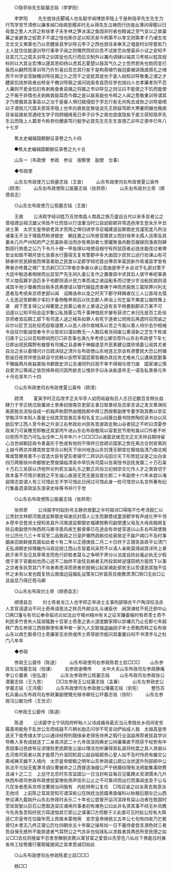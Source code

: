 <!-- { "loadSidebar": true } -->
　　○隐亭徐先生聪墓志铭（李梦阳） 

　　李梦阳 
　　先生姓徐氏郾城人也名聪字闻博尝亭隐上于是称隐亭先生先生力行笃学苦节清修以廉孝闻□母病思樱非时无从得先生泣祷而行彷徨丛薄间得樱以归母食之愈人大异之称徐孝子夫冬林之笋冰溪之鱼固非时者也精诚之至气变以之故巢幕之雀避舍之蛟君子不谓之怪也斯亦足以知天矣今例第不以孝文则第孝子乃诸生攻文文文又弗第也乃以贡醴泉县学训导云李子之西也尝往来奉天之墟是时训导罢矣乃土人犹住往能道训导行事李子闻之则慨然而叹曰吾不试故艺向使渠非小试之安知不目其兀兀之腐夫训导之训其徒也先行而后文制外以兼内讲肄以端其习考核以程其规标的以大其业宏博以邃其思抑扬以虑其志夏楚以鼓其气久之士怃然若失也勃而变巳翕而从翻然而革训导乃忻忻喜曰吾志其行矣于是构斋植竹峩冠委裾讲唐虞周孔之绪而干州学会官缺檄训导往摄之久之而干之徒犹其徒也于是人始知训导敬重之谓之才醴泉饥钱参政者出帑金千檄训导赈之或问钱奚舍县而任学也钱曰人也孝廉孝则不忍人廉则不爱金饥妇有剥胔食者县捕之将磔之市训导见之则泣曰不能使之不饥而能使之不胔乎非情也夫剥胔救毙耳而今磔之是以毙易毙也令释之人闻之愈敬重训导谓其才乃使摄其县事县以之治于是豪人惧归我侵田于学志行矣无何免去或咎之训导直哂曰子谓我兀兀腐夫邪其亭隐上也年向衰矣犹聚徒说先王顾益笃即大寒暑罔辍也晚病目省延接矣至遇经生学子则顾缱绻竟日李子曰予之南也尝度隐矣于是又获知隐亭先生云而隐上人葢至今称恭俭鲠直笃行躭学必首先生先生生宣德乙卯卒正德辛巳年八十七岁 

　　焦太史编辑国朝献征录卷之九十四 

　　●焦太史编辑国朝献征录卷之九十五 

　　山东一（布政使　参政　参议　按察使　副使　佥事） 

　　◆布政使 

　　山东左布政使万公观墓志铭（王直） 
　　山东布政使司右布政使夏公寅传（顾清） 
　　山东右布政使陈公振墓志铭（张邦奇） 
　　山东右布政刘士奇（顺德县志） 

　　○山东左布政使万公观墓志铭（王直） 

　　王直 
　　公讳观字经训姓万氏世南昌人南昌之族万盛自五代以来多显者公之曾祖德远祖汉雄父伟皆不仕而皆以行谊重当时公自幼聪颖异常选邑庠生登永乐辛丑进士第　太宗文皇帝欲老其才而用之俾归进学寻召福建道监察御史克谨宪度凡所治诸事无不当于理翕然称贤御史　朝廷嘉之以所居官赠其父而封母李太孺人且荣及其妻未几升严州知府严之民虽称易治而亦有弗驯者七里礲聚渔舟数百艘昼则渔夜则肆剽窃行旅患之公乃下令凡十艘一甲各限以地使自相守有所鼠窃者必连坐能改过者俾安业如故不期月皆化良善水行露宿无复有警郡中多大由田少民贫公巡行劝课山有可耕者听贫民耕凿而俾富者助之民食以足郡学倾圯首出俸资率富民新作焉诸县学舍有弊者亦修葺之增广生员躬□□□学者亦争奋以承公意由是举于乡会试于礼部对策于　大廷中魁选者相继而出显官严先生祠久废公复作之置像其中求其后人居守奉祀事表节义恤孤寡岁造匹多于他郡则请计民力凖而减之递运船多而过使少岁治船民病则请减其半地少蚕桑而丝税多民弗便请以银代输猛虎害祷于神而虎毙居三载除弊兴利无遗者及考绩来京师吏部以闻　诏赐诰命以宠之时天下郡守拜赐者仅三人公首母太孺人无恙迎至郡朝夕率妇子备物敬养焉后以忧去郡人奔诣上司乞留不果度公服除豫上章　阙下愿复得公父母衢婺之民慕公者亦上章请之适有言平杨要剧郡非万某不可　诏遂以公知平阳会运岁歉公私皆匮公笃于事神恤民岁屡有获流亡未归先是百工赴役京师者皆后期工部下有司遣人送之械系如罪人有死于道者公悯焉后再遣时召而谕之曰尔以匠艺当赴役而自取谴累人以恶人待尔故械系以苦之今我以善人待尔去尔杻械令自往尔能诚信奉令乎众皆欢曰谨如教无一人敢后者尧祠废公奏请新之芝生于栋或归美于公公曰吾知修祠而巳□非吾事也满九年考绩公卿交荐升山东右布政使下车七日即出视民瘼野有蝗督有司捕之且虔祷于神蝗遂息齐民素健讼牒欣填委公阅其尤者自治之余以委理问计日疏决狱之清升左布政使山东地连北京会有虏警民大恐公拊循慰谕日夜劳悴使且耕且守民赖以安然军国百需皆趣办其应务尤难未几公遘疾犹勤事不懈踰两月疾益甚贻书都御史洪公及诸同列曰观不幸不得相与僇力报　国家诸公慎自爱洪公等闻之皆伤悼奔视问其所欲言公惟拱手曰永诀矣遂卒无一语及私景泰元年十月也享年六十四 

　　○山东布政使司右布政使夏公寅传（顾清） 

　　顾清 
　　夏寅字时正后改字正夫华亭人幼而岐嶷有巨人志日记数百言稍长益肆力于学正统戊辰擢进士景泰初授南京吏部主事日取羣经及百家言读之发文章渊闳奥密脱去流俗自成一机轴声称蔚然由稽勋郎中拜江西按察副使专董学政其教以崇实学黜浮华本知人善鉴士经其赏拔者后多知名复文山祠葺白鹿书院修陶侃读书台以风励后学江西人至今称之升浙江右参政处州民有苦虐政走聚山谷者招之不听曰须夏参政来乃可寅檄至即散还其家丙午进山东右布政敬简以容爱民节用有属以□作者不听曰劳而不怨乃可弘治戊申二月卒年六十□□□□以诸葛武侯范文正文天祥自期待留心当世闻朝廷政令善喜形于色或有他则不怿终日尝疏论国家之势在离合合则安离则土崩今两京并建其势宜常合以制天下徐州地连山东饥馑无聊宜在赈恤临清乃南北咽喉或暂梗焉害不小宜选大臣有望实者镇守二邦训兵屯田示天下形势廷议是之出白金四万两赈徐州命都御史贾俊镇临清吴中旱饥有司莫以告寅授书巡抚发廪二十万石粜十万石三吴获以济他所论列若文庙礼乐之数正风俗立纪纲崇文化作人才之类皆切于政本虽不尽用识者韪之平生诚心直道无党无援自筮仕郎二十年副使十六年未尝以淹屈降志尝谓人有三可惜此生不学可惜此日闲过可惜此身一败可惜世以名言所著有纪行集备遗录政监东游录史咏等书并行于世 

　　○山东右布政使陈公振墓志铭（张邦奇） 

　　张邦奇 
　　公讳振字时起别号主静世居鄞之半村祖讳□得隐不仕考讳叙仁以公贵封文林郎河南道监察御史母谢氏封孺人公生而静慧成童游郡学有声成化甲午领乡荐辛丑登进士授知吴县升河南道监察御史福建按察司副使遭父母及大母丧服阕复除云南副使升陜西苑马卿寻患风疾乞骸骨章已在途会有命徙官遂以山东右布政使致仕公历仕几三十年官至二品致政之日室庐翛然疏粝仅给家居足不踰户阈口不及时事姻亲旧故鲜接其面如此者十有二年以正德庚辰二月二十日终于正寝吴县政平讼清门无私谒御史综理畿内马政巡按江西山东皆着风采然不以语人亲故莫得闻其详所上章疏子弟不及见其草卑言而危行好胜者莫与之争明于界分以法度自防丝毫必执无少假借于家于官截如也而心迹不二始终不渝忮且嫉者无所投其衅逆瑾窃柄方面而下以事之京者多执贽其门不肖者希恩泽而贤者祈脱祸公起家艰赴部贫无以贽谨恶其独不往怀之未有以发也既复除云南值边寇煽乱设策矢□折首获丑南徼肃清□索□无处□公且益显乃得迁苑马卿 

　　○山东右布政刘士奇（顺德县志） 

　　顺德县志 
　　刘士奇者龙江人也字邦正举进士主事刑部锦衣千户陶淳枉法杀人言官请逮治不问士奇再请竟法之转员外郎议礼与诸臣伏　阙哭谏杖不死迁郎中山□两□藩与有司讼奉命临讯论如法出守梧州梧州有关之征军饟委输时有奇羡士奇不利民多竹舍失火延烧辄数十百家士奇患之表火道度数家障以崇墉灾乃止在郡七年超拜广西左参政江西按察使有某甲者一家九人文致强盗幽因子年士奇鞫而释之右布政山东以病乞骸骨归士奇廉家无余赀或传士奇常欲市蚬问其妻妻曰何不书清字与之杜门八年卒 

　　◆参政 

　　参政王公晏传（陈道） 
　　山东布政使司右参政陈君士启□□□ 
　　山东参政左公璒墓志铭（倪谦） 
　　右参政谢骞传 
　　太中大夫山东布政司左参政静庵李公仑墓表（张弘道） 
　　山东左参政熊公桂墓志铭 
　　山东布政司左参政张公潜墓志铭（王九思） 
　　□□左参政王公玹墓志铭（孟春） 
　　山东左参政史公学墓志铭（王鸿儒） 
　　山东布政使司左参政敖公璠墓志铭（俞宪） 
　　整饬苏松兵备山东布政司右参政兼副使赠光禄寺卿任公环墓志铭（徐阶） 
　　山东左参政冯公敏功传（王世贞） 

　　○参政王公晏传（陈道） 

　　陈道 
　　公讳晏字士宁凤阳府盰眙人父讳成甫母葛氏当元季隐处乡闾间安贫履善用能免于乱世公生而岐嶷不凡稍长励志问学不苟言动俨如成人我　太祖高皇帝选天下俊秀储太学公以通诗经预列既缘亲老得告侍养之暇行业滋益用荐者拔县学训导教人多有成就连丁二亲丧洪武二十九年改洛阳典史公持廉秉直不陨获于权势有中贵因事过邑欲有征求陵铄吏民颇急公谕以理法勿听廉得其私装将检盘之其人敛谢以去河南司宪者以其才能荐乃升滋阳知县公益自砥砺劳心爱人如不及时怜邑有蝗灾公斋戒祷天蝗不入境内　太宗皇帝御极之明年山东参政戚公疏公治状遂升刑部郎中公执法平允狱无冤滞寻调仪曹被命之江西督造海艘公严于统摄综理有法用能集事财费且减十之二三　上巡守北京时东宫监国公一日当封称旨每召见辄赐太官酒馔未几升陜西布政司参政布政使尝宴僚佐用声伎乐公止之不可乘间而出巳而事闻连及于公与凡在坐者悉系京师法曹按治间俄有　内批特宥公复任　□驾召谕之曰汝苐去我意汝无他顷　上前陈之耳其受知可谓深矣公在陜抚治民瘼弗亟催科以秋粮后期左迁山西参议满九载始升山东右参政时永乐二十年也公尝督开运河滨岸有梁山泊者在胜国时茔垣皆甃以巨石公悉取造梁庄诸闸共事者初有难色公曰此非名贤其事不经无补风教今先务急吾知纾民力耳遑恤其它耶公之谋事□方而敢于义此类可见时拟公将有大拜适仁宗皇帝在位踰年而上宾故未蒙倚用　宣宗皇帝继统又五年公七旬有四矣乃乞骸骨归乡里无几终正寝公历仕四朝余五十年蘖之操有如一日不蓄侍妾尝言酒色财三者吾自保无惑所不能排遣者气耳然公之气亦非也俗挟私以求胜者其两邑所至民德之如父□□去任则挽留不忍舍至解脱衣靴以寓甘棠之爱尝以先茔在八仙台下弗能吕时展省命工绘卷置行箧暇辄披阅之其孝思诚切如此 

　　○山东布政使司右参政陈君士启□□□ 

　　杨□□ 
